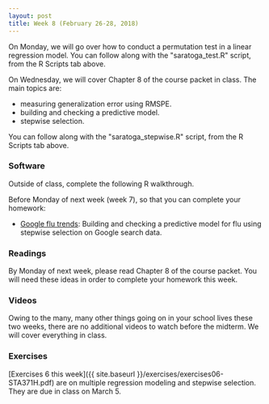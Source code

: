 ```yaml
---
layout: post
title: Week 8 (February 26-28, 2018)
---
```



On Monday, we will go over how to conduct a permutation test in a linear regression model.  You can follow along with the "saratoga_test.R" script, from the R Scripts tab above.  

On Wednesday, we will cover Chapter 8 of the course packet in class.  The main topics are:  
- measuring generalization error using RMSPE.  
- building and checking a predictive model.  
- stepwise selection.  

You can follow along with the "saratoga_stepwise.R" script, from the R Scripts tab above.  

### Software

Outside of class, complete the following R walkthrough.

Before Monday of next week (week 7), so that you can complete your homework:  
- [Google flu trends](https://github.com/jgscott/learnR/blob/master/flu/flu.md): Building and checking a predictive model for flu using stepwise selection on Google search data.   


### Readings

By Monday of next week, please read Chapter 8 of the course packet.  You will need these ideas in order to complete your homework this week.  


### Videos  

Owing to the many, many other things going on in your school lives these two weeks, there are no additional videos to watch before the midterm.  We will cover everything in class.  


### Exercises  

[Exercises 6 this week]({{ site.baseurl }}/exercises/exercises06-STA371H.pdf) are on multiple regression modeling and stepwise selection.   They are due in class on March 5.   




